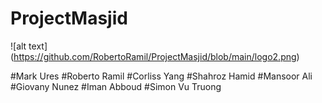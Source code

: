 # ProjectMasjid
![alt text] (https://github.com/RobertoRamil/ProjectMasjid/blob/main/logo2.png)

#Mark Ures
#Roberto Ramil
#Corliss Yang
#Shahroz Hamid
#Mansoor Ali
#Giovany Nunez
#Iman Abboud
#Simon Vu Truong
